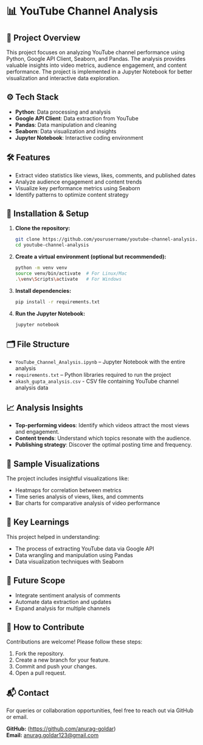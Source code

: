 # 📊 YouTube Channel Analysis

## 🎯 Project Overview
This project focuses on analyzing YouTube channel performance using Python, Google API Client, Seaborn, and Pandas. The analysis provides valuable insights into video metrics, audience engagement, and content performance. The project is implemented in a Jupyter Notebook for better visualization and interactive data exploration.

## ⚙️ Tech Stack
- **Python**: Data processing and analysis
- **Google API Client**: Data extraction from YouTube
- **Pandas**: Data manipulation and cleaning
- **Seaborn**: Data visualization and insights
- **Jupyter Notebook**: Interactive coding environment

## 🛠️ Features
- Extract video statistics like views, likes, comments, and published dates
- Analyze audience engagement and content trends
- Visualize key performance metrics using Seaborn
- Identify patterns to optimize content strategy

## 🚀 Installation & Setup
1. **Clone the repository:**
   ```bash
   git clone https://github.com/yourusername/youtube-channel-analysis.git
   cd youtube-channel-analysis
   ```

2. **Create a virtual environment (optional but recommended):**
   ```bash
   python -m venv venv
   source venv/bin/activate  # For Linux/Mac
   .\venv\Scripts\activate   # For Windows
   ```

3. **Install dependencies:**
   ```bash
   pip install -r requirements.txt
   ```

4. **Run the Jupyter Notebook:**
   ```bash
   jupyter notebook
   ```

## 🗂️ File Structure
- `YouTube_Channel_Analysis.ipynb` – Jupyter Notebook with the entire analysis
- `requirements.txt` – Python libraries required to run the project
- `akash_gupta_analysis.csv` - CSV file containing YouTube channel analysis data

## 📈 Analysis Insights
- **Top-performing videos**: Identify which videos attract the most views and engagement.
- **Content trends**: Understand which topics resonate with the audience.
- **Publishing strategy**: Discover the optimal posting time and frequency.

## 🧩 Sample Visualizations
The project includes insightful visualizations like:
- Heatmaps for correlation between metrics
- Time series analysis of views, likes, and comments
- Bar charts for comparative analysis of video performance

## 🔑 Key Learnings
This project helped in understanding:
- The process of extracting YouTube data via Google API
- Data wrangling and manipulation using Pandas
- Data visualization techniques with Seaborn

## 🚀 Future Scope
- Integrate sentiment analysis of comments
- Automate data extraction and updates
- Expand analysis for multiple channels

## 🙌 How to Contribute
Contributions are welcome! Please follow these steps:
1. Fork the repository.
2. Create a new branch for your feature.
3. Commit and push your changes.
4. Open a pull request.

## 📬 Contact
For queries or collaboration opportunities, feel free to reach out via GitHub or email.

**GitHub:** (https://github.com/anurag-goldar)  
**Email:** anurag.goldar123@gmail.com


